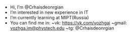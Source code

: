 - Hi, I’m @Crhaisdeonrgian
- I’m interested in new experience in IT
- I’m currently learning at MIPT(Russia)
- You can find me in: 
    ~vk: https://vk.com/vozhgai 
    ~gmail: vozhga.im@phystech.edu 
    ~tg: @Crhaisdeonrgian

<!---
Crhaisdeonrgian/Crhaisdeonrgian is a ✨ special ✨ repository because its `README.md` (this file) appears on your GitHub profile.
You can click the Preview link to take a look at your changes.
--->
